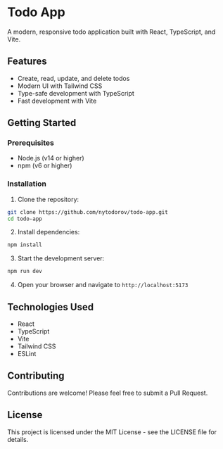 # Todo App

A modern, responsive todo application built with React, TypeScript, and Vite.

## Features

- Create, read, update, and delete todos
- Modern UI with Tailwind CSS
- Type-safe development with TypeScript
- Fast development with Vite

## Getting Started

### Prerequisites

- Node.js (v14 or higher)
- npm (v6 or higher)

### Installation

1. Clone the repository:
```bash
git clone https://github.com/nytodorov/todo-app.git
cd todo-app
```

2. Install dependencies:
```bash
npm install
```

3. Start the development server:
```bash
npm run dev
```

4. Open your browser and navigate to `http://localhost:5173`

## Technologies Used

- React
- TypeScript
- Vite
- Tailwind CSS
- ESLint

## Contributing

Contributions are welcome! Please feel free to submit a Pull Request.

## License

This project is licensed under the MIT License - see the LICENSE file for details.
